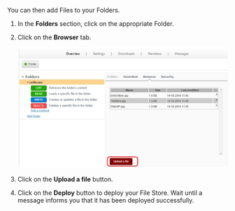 You can then add Files to your Folders.

1. In the **Folders** section, click on the appropriate Folder.
2. Click on the **Browser** tab.

	![Browser](images/04.jpg "Browser")

3. Click on the **Upload a file** button.
4. Click on the **Deploy** button to deploy your File Store. Wait until a message informs you that it has been deployed successfully.